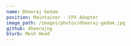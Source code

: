 ```yaml
---
name: Dheeraj Gedam
position: Maintainer - CPX Adapter
image_path: /images/photos/dheeraj-gedam.jpg
github: dheerajng
blurb: Mesh Head
---
```

